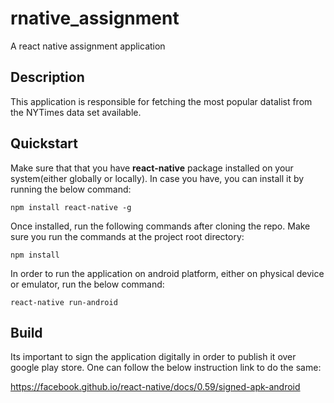 # rnative_assignment
A react native assignment application

## Description
This application is responsible for fetching the most popular datalist from the NYTimes data set available.

## Quickstart
Make sure that that you have <strong>react-native</strong> package installed on your system(either globally or locally). In case you have, you can install it
by running the below command:
```
npm install react-native -g
```

Once installed, run the following commands after cloning the repo. Make sure you run the commands at the project root directory:
```
npm install
```

In order to run the application on android platform, either on physical device or emulator, run the below command:
```
react-native run-android
```

## Build
Its important to sign the application digitally in order to publish it over google play store. One can follow the below instruction link to do the same:

<a href="https://facebook.github.io/react-native/docs/0.59/signed-apk-android">https://facebook.github.io/react-native/docs/0.59/signed-apk-android</a>


